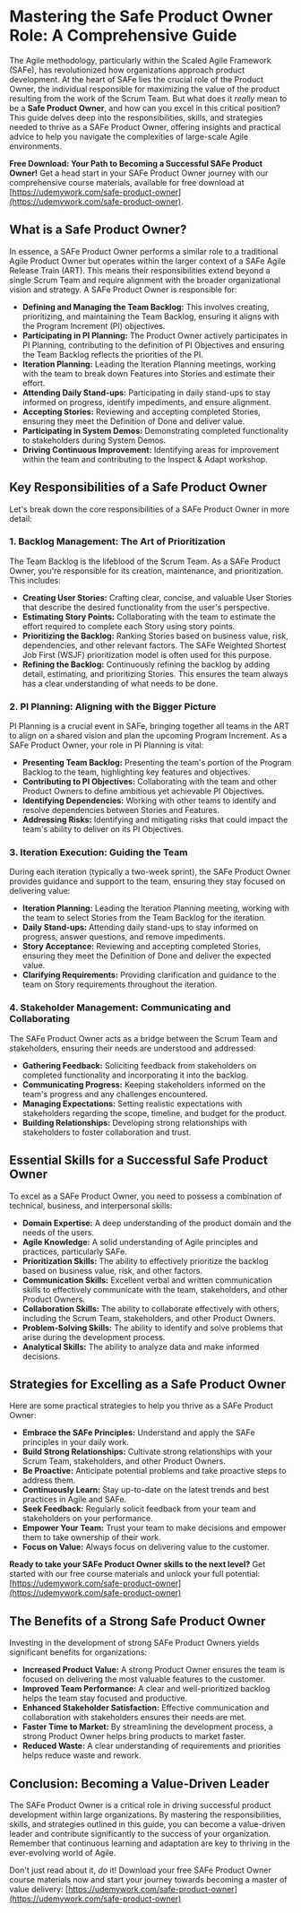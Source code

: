 # Mastering the Safe Product Owner Role: A Comprehensive Guide

The Agile methodology, particularly within the Scaled Agile Framework (SAFe), has revolutionized how organizations approach product development. At the heart of SAFe lies the crucial role of the Product Owner, the individual responsible for maximizing the value of the product resulting from the work of the Scrum Team. But what does it *really* mean to be a **Safe Product Owner**, and how can you excel in this critical position? This guide delves deep into the responsibilities, skills, and strategies needed to thrive as a SAFe Product Owner, offering insights and practical advice to help you navigate the complexities of large-scale Agile environments.

**Free Download: Your Path to Becoming a Successful SAFe Product Owner!** Get a head start in your SAFe Product Owner journey with our comprehensive course materials, available for free download at [https://udemywork.com/safe-product-owner](https://udemywork.com/safe-product-owner).

## What is a Safe Product Owner?

In essence, a SAFe Product Owner performs a similar role to a traditional Agile Product Owner but operates within the larger context of a SAFe Agile Release Train (ART). This means their responsibilities extend beyond a single Scrum Team and require alignment with the broader organizational vision and strategy. A SAFe Product Owner is responsible for:

*   **Defining and Managing the Team Backlog:** This involves creating, prioritizing, and maintaining the Team Backlog, ensuring it aligns with the Program Increment (PI) objectives.
*   **Participating in PI Planning:** The Product Owner actively participates in PI Planning, contributing to the definition of PI Objectives and ensuring the Team Backlog reflects the priorities of the PI.
*   **Iteration Planning:** Leading the Iteration Planning meetings, working with the team to break down Features into Stories and estimate their effort.
*   **Attending Daily Stand-ups:** Participating in daily stand-ups to stay informed on progress, identify impediments, and ensure alignment.
*   **Accepting Stories:** Reviewing and accepting completed Stories, ensuring they meet the Definition of Done and deliver value.
*   **Participating in System Demos:** Demonstrating completed functionality to stakeholders during System Demos.
*   **Driving Continuous Improvement:** Identifying areas for improvement within the team and contributing to the Inspect & Adapt workshop.

## Key Responsibilities of a Safe Product Owner

Let's break down the core responsibilities of a SAFe Product Owner in more detail:

### 1. Backlog Management: The Art of Prioritization

The Team Backlog is the lifeblood of the Scrum Team. As a SAFe Product Owner, you're responsible for its creation, maintenance, and prioritization. This includes:

*   **Creating User Stories:** Crafting clear, concise, and valuable User Stories that describe the desired functionality from the user's perspective.
*   **Estimating Story Points:** Collaborating with the team to estimate the effort required to complete each Story using story points.
*   **Prioritizing the Backlog:** Ranking Stories based on business value, risk, dependencies, and other relevant factors.  The SAFe Weighted Shortest Job First (WSJF) prioritization model is often used for this purpose.
*   **Refining the Backlog:** Continuously refining the backlog by adding detail, estimating, and prioritizing Stories. This ensures the team always has a clear understanding of what needs to be done.

### 2. PI Planning: Aligning with the Bigger Picture

PI Planning is a crucial event in SAFe, bringing together all teams in the ART to align on a shared vision and plan the upcoming Program Increment. As a SAFe Product Owner, your role in PI Planning is vital:

*   **Presenting Team Backlog:**  Presenting the team's portion of the Program Backlog to the team, highlighting key features and objectives.
*   **Contributing to PI Objectives:**  Collaborating with the team and other Product Owners to define ambitious yet achievable PI Objectives.
*   **Identifying Dependencies:**  Working with other teams to identify and resolve dependencies between Stories and Features.
*   **Addressing Risks:**  Identifying and mitigating risks that could impact the team's ability to deliver on its PI Objectives.

### 3. Iteration Execution: Guiding the Team

During each iteration (typically a two-week sprint), the SAFe Product Owner provides guidance and support to the team, ensuring they stay focused on delivering value:

*   **Iteration Planning:**  Leading the Iteration Planning meeting, working with the team to select Stories from the Team Backlog for the iteration.
*   **Daily Stand-ups:**  Attending daily stand-ups to stay informed on progress, answer questions, and remove impediments.
*   **Story Acceptance:**  Reviewing and accepting completed Stories, ensuring they meet the Definition of Done and deliver the expected value.
*   **Clarifying Requirements:**  Providing clarification and guidance to the team on Story requirements throughout the iteration.

### 4. Stakeholder Management: Communicating and Collaborating

The SAFe Product Owner acts as a bridge between the Scrum Team and stakeholders, ensuring their needs are understood and addressed:

*   **Gathering Feedback:**  Soliciting feedback from stakeholders on completed functionality and incorporating it into the backlog.
*   **Communicating Progress:**  Keeping stakeholders informed on the team's progress and any challenges encountered.
*   **Managing Expectations:**  Setting realistic expectations with stakeholders regarding the scope, timeline, and budget for the product.
*   **Building Relationships:**  Developing strong relationships with stakeholders to foster collaboration and trust.

## Essential Skills for a Successful Safe Product Owner

To excel as a SAFe Product Owner, you need to possess a combination of technical, business, and interpersonal skills:

*   **Domain Expertise:**  A deep understanding of the product domain and the needs of the users.
*   **Agile Knowledge:**  A solid understanding of Agile principles and practices, particularly SAFe.
*   **Prioritization Skills:**  The ability to effectively prioritize the backlog based on business value, risk, and other factors.
*   **Communication Skills:**  Excellent verbal and written communication skills to effectively communicate with the team, stakeholders, and other Product Owners.
*   **Collaboration Skills:**  The ability to collaborate effectively with others, including the Scrum Team, stakeholders, and other Product Owners.
*   **Problem-Solving Skills:**  The ability to identify and solve problems that arise during the development process.
*   **Analytical Skills:**  The ability to analyze data and make informed decisions.

## Strategies for Excelling as a Safe Product Owner

Here are some practical strategies to help you thrive as a SAFe Product Owner:

*   **Embrace the SAFe Principles:**  Understand and apply the SAFe principles in your daily work.
*   **Build Strong Relationships:**  Cultivate strong relationships with your Scrum Team, stakeholders, and other Product Owners.
*   **Be Proactive:**  Anticipate potential problems and take proactive steps to address them.
*   **Continuously Learn:**  Stay up-to-date on the latest trends and best practices in Agile and SAFe.
*   **Seek Feedback:**  Regularly solicit feedback from your team and stakeholders on your performance.
*   **Empower Your Team:**  Trust your team to make decisions and empower them to take ownership of their work.
*   **Focus on Value:**  Always focus on delivering value to the customer.

**Ready to take your SAFe Product Owner skills to the next level?** Get started with our free course materials and unlock your full potential: [https://udemywork.com/safe-product-owner](https://udemywork.com/safe-product-owner)

## The Benefits of a Strong Safe Product Owner

Investing in the development of strong SAFe Product Owners yields significant benefits for organizations:

*   **Increased Product Value:**  A strong Product Owner ensures the team is focused on delivering the most valuable features to the customer.
*   **Improved Team Performance:**  A clear and well-prioritized backlog helps the team stay focused and productive.
*   **Enhanced Stakeholder Satisfaction:**  Effective communication and collaboration with stakeholders ensures their needs are met.
*   **Faster Time to Market:**  By streamlining the development process, a strong Product Owner helps bring products to market faster.
*   **Reduced Waste:**  A clear understanding of requirements and priorities helps reduce waste and rework.

## Conclusion: Becoming a Value-Driven Leader

The SAFe Product Owner is a critical role in driving successful product development within large organizations. By mastering the responsibilities, skills, and strategies outlined in this guide, you can become a value-driven leader and contribute significantly to the success of your organization. Remember that continuous learning and adaptation are key to thriving in the ever-evolving world of Agile.

Don't just read about it, *do* it! Download your free SAFe Product Owner course materials now and start your journey towards becoming a master of value delivery: [https://udemywork.com/safe-product-owner](https://udemywork.com/safe-product-owner)

